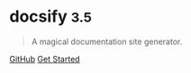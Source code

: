 <!-- _coverpage.md -->



# docsify <small>3.5</small>

> A magical documentation site generator.


[GitHub](https://github.com/docsifyjs/docsify/)
[Get Started](README)